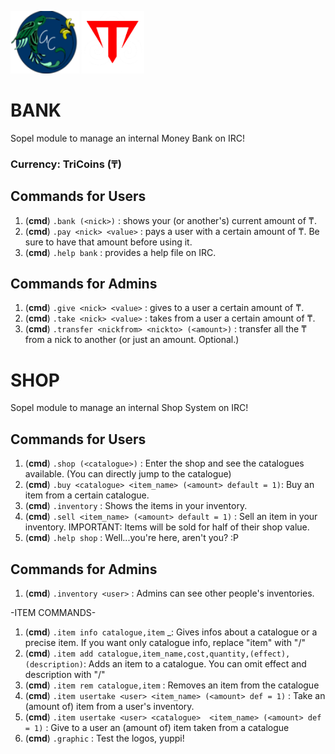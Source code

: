 <img src="https://github.com/giovannetor/Trinacry/blob/main/perlogo_small.png" alt="perlogo" width="110" height="100"> <img src="https://github.com/giovannetor/Trinacry/blob/main/T_LOGO_WHITE.png" alt="TTT_logo_white" width="100" height="100">
# BANK
Sopel module to manage an internal Money Bank on IRC! 

### Currency: TriCoins (₸)

## Commands for Users
1. (**cmd**) `.bank (<nick>)` : shows your (or another's) current amount of ₸.
1. (**cmd**) `.pay <nick> <value>` : pays a user with a certain amount of ₸. Be sure to have that amount before using it.
1. (**cmd**) `.help bank` : provides a help file on IRC.
## Commands for Admins
1. (**cmd**) `.give <nick> <value>` : gives to a user a certain amount of ₸.
1. (**cmd**) `.take <nick> <value>` : takes from a user a certain amount of ₸.
1. (**cmd**) `.transfer <nickfrom> <nickto> (<amount>)` : transfer all the ₸ from a nick to another (or just an amount. Optional.)


# SHOP
Sopel module to manage an internal Shop System on IRC!

## Commands for Users
1. (**cmd**) `.shop (<catalogue>)` : Enter the shop and see the catalogues available. (You can directly jump to the catalogue)
1. (**cmd**) `.buy <catalogue> <item_name> (<amount> default = 1)`: Buy an item from a certain catalogue.
1. (**cmd**) `.inventory` : Shows the items in your inventory.
1. (**cmd**) `.sell <item_name> (<amount> default = 1)` : Sell an item in your inventory. IMPORTANT: Items will be sold for half of their shop value.
1. (**cmd**) `.help shop` : Well...you're here, aren't you? :P

## Commands for Admins 
1. (**cmd**) `.inventory <user>` : Admins can see other people's inventories.

-ITEM COMMANDS-
1. (**cmd**) `.item info catalogue,item` _: Gives infos about a catalogue or a precise item. If you want only catalogue info, replace "item" with "/"
1. (**cmd**) `.item add catalogue,item_name,cost,quantity,(effect),(description)`: Adds an item to a catalogue. You can omit effect and description with "/"
1. (**cmd**) `.item rem catalogue,item` : Removes an item from the catalogue
1. (**cmd**) `.item usertake <user> <item_name> (<amount> def = 1)` : Take an (amount of) item from a user's inventory.
1. (**cmd**) `.item usertake <user> <catalogue>  <item_name> (<amount> def = 1)` : Give to a user an (amount of) item taken from a catalogue
1. (**cmd**) `.graphic`  : Test the logos, yuppi!

